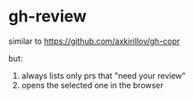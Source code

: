 # gh-review

similar to https://github.com/axkirillov/gh-copr

but:
1. always lists only prs that "need your review"
2. opens the selected one in the browser
